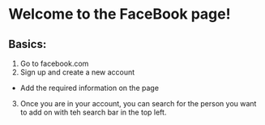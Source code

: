 # Welcome to the FaceBook page!
## Basics:
1. Go to facebook.com
2. Sign up and create a new account
  - Add the required information on the page 
3. Once you are in your account, you can search for the person you want to add on with teh search bar in the top left.
